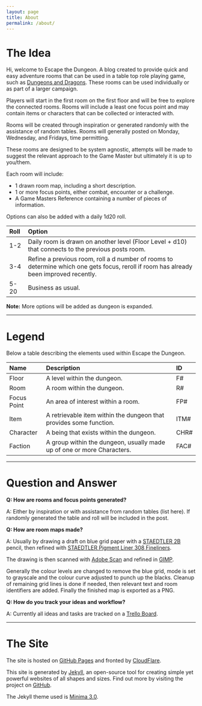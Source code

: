 ```yaml
---
layout: page
title: About
permalink: /about/
---
```


# The Idea

Hi, welcome to Escape the Dungeon. A blog created to provide quick and easy adventure rooms that can be used in a table top role playing game, such as [Dungeons and Dragons](https://dnd.wizards.com/). These rooms can be used individually or as part of a larger campaign.

Players will start in the first room on the first floor and will be free to explore the connected rooms. Rooms will include a least one focus point and may contain items or characters that can be collected or interacted with.

Rooms will be created through inspiration or generated randomly with the assistance of random tables. Rooms will generally posted on Monday, Wednesday, and Fridays, time permitting.

These rooms are designed to be system agnostic, attempts will be made to suggest the relevant approach to the Game Master but ultimately it is up to you/them.

Each room will include:

- 1 drawn room map, including a short description.
- 1 or more focus points, either combat, encounter or a challenge.
- A Game Masters Reference containing a number of pieces of information.

Options can also be added with a daily 1d20 roll.

| Roll | Option |
|:--------| :--- |
| 1-2 | Daily room is drawn on another level (Floor Level + d10) that connects to the previous posts room. |
| 3-4 | Refine a previous room, roll a d number of rooms to determine which one gets focus, reroll if room has already been improved recently. |
| 5-20 | Business as usual. |

**Note:** More options will be added as dungeon is expanded.

---

# Legend

Below a table describing the elements used within Escape the Dungeon.

| Name | Description | ID |
|:--------| :--- | :--- |
| Floor | A level within the dungeon. | F# |
| Room | A room within the dungeon. | R# |
| Focus Point | An area of interest within a room. | FP# |
| Item | A retrievable item within the dungeon that provides some function. | ITM# |
| Character | A being that exists within the dungeon. | CHR# |
| Faction | A group within the dungeon, usually made up of one or more Characters. | FAC# |

---

# Question and Answer

**Q: How are rooms and focus points generated?**

A: Either by inspiration or with assistance from random tables (list here). If randomly generated the table and roll will be included in the post.

**Q: How are room maps made?**

A: Usually by drawing a draft on blue grid paper with a [STAEDTLER 2B](https://www.staedtler.com.au/en/products/pencils-accessories/pencils/minerva-130-60-pencil/) pencil, then refined with [STAEDTLER Pigment Liner 308 Fineliners](https://www.staedtler.com.au/en/products/ink-writing-instruments/fineliners/pigment-liner-308-fineliner/).

The drawing is then scanned with [Adobe Scan](https://play.google.com/store/apps/details?id=com.adobe.scan.android&hl=en_AU) and refined in [GIMP](https://www.gimp.org/).

Generally the colour levels are changed to remove the blue grid, mode is set to grayscale and the colour curve adjusted to punch up the blacks. Cleanup of remaining grid lines is done if needed, then relevant text and room identifiers are added. Finally the finished map is exported as a PNG.

**Q: How do you track your ideas and workflow?**

A: Currently all ideas and tasks are tracked on a [Trello Board](https://trello.com/).

---

# The Site

The site is hosted on [GitHub Pages](https://pages.github.com/) and fronted by [CloudFlare](https://www.cloudflare.com/).

This site is generated by [Jekyll](http://jekyllrb.com), an open-source tool for creating simple yet powerful websites of all shapes and sizes. Find out more by visiting the project on [GitHub](https://github.com/jekyll/jekyll).

The Jekyll theme used is [Minima 3.0](https://github.com/jekyll/minima).
